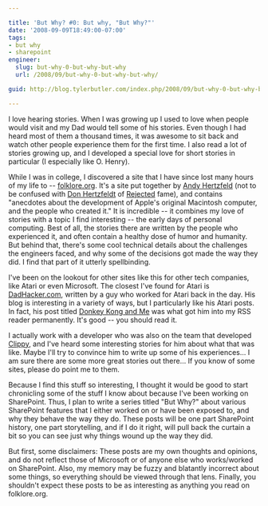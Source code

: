 ```yaml
---

title: 'But Why? #0: But why, "But Why?"'
date: '2008-09-09T18:49:00-07:00'
tags:
- but why
- sharepoint
engineer:
  slug: but-why-0-but-why-but-why
  url: /2008/09/but-why-0-but-why-but-why/

guid: http://blog.tylerbutler.com/index.php/2008/09/but-why-0-but-why-but-why/

---
```


I love hearing stories. When I was growing up I used to love when people would
visit and my Dad would tell some of his stories. Even though I had heard most
of them a thousand times, it was awesome to sit back and watch other people
experience them for the first time. I also read a lot of stories growing up,
and I developed a special love for short stories in particular (I especially
like O. Henry).

While I was in college, I discovered a site that I have since lost many hours
of my life to -- [folklore.org][1]. It's a site put together by [Andy
Hertzfeld][2] (not to be confused with [Don Hertzfeldt][3] of [Rejected][4]
fame), and contains "anecdotes about the development of Apple's original
Macintosh computer, and the people who created it." It is incredible -- it
combines my love of stories with a topic I find interesting -- the early days
of personal computing. Best of all, the stories there are written by the
people who experienced it, and often contain a healthy dose of humor and
humanity. But behind that, there's some cool technical details about the
challenges the engineers faced, and why some of the decisions got made the way
they did. I find that part of it utterly spellbinding.

I've been on the lookout for other sites like this for other tech companies,
like Atari or even Microsoft. The closest I've found for Atari is
[DadHacker.com][5], written by a guy who worked for Atari back in the day. His
blog is interesting in a variety of ways, but I particularly like his Atari
posts. In fact, his post titled [Donkey Kong and Me][6] was what got him into
my RSS reader permanently. It's good -- you should read it.

I actually work with a developer who was also on the team that developed
[Clippy][7], and I've heard some interesting stories for him about what that
was like. Maybe I'll try to convince him to write up some of his experiences...
I am sure there are some more great stories out there… If you know of some
sites, please do point me to them.

Because I find this stuff so interesting, I thought it would be good to start
chronicling some of the stuff I know about because I've been working on
SharePoint. Thus, I plan to write a series titled "But Why?" about various
SharePoint features that I either worked on or have been exposed to, and why
they behave the way they do. These posts will be one part SharePoint history,
one part storytelling, and if I do it right, will pull back the curtain a bit
so you can see just why things wound up the way they did.

But first, some disclaimers: These posts are my own thoughts and opinions, and
do not reflect those of Microsoft or of anyone else who works/worked on
SharePoint. Also, my memory may be fuzzy and blatantly incorrect about some
things, so everything should be viewed through that lens. Finally, you
shouldn't expect these posts to be as interesting as anything you read on
folklore.org.

   [1]: http://www.folklore.org/
   [2]: http://en.wikipedia.org/wiki/Andy_Hertzfeld
   [3]: http://en.wikipedia.org/wiki/Don_Hertzfeldt
   [4]: http://en.wikipedia.org/wiki/Rejected
   [5]: http://www.dadhacker.com/
   [6]: http://www.dadhacker.com/blog/?p=987
   [7]: http://en.wikipedia.org/wiki/Clippy

